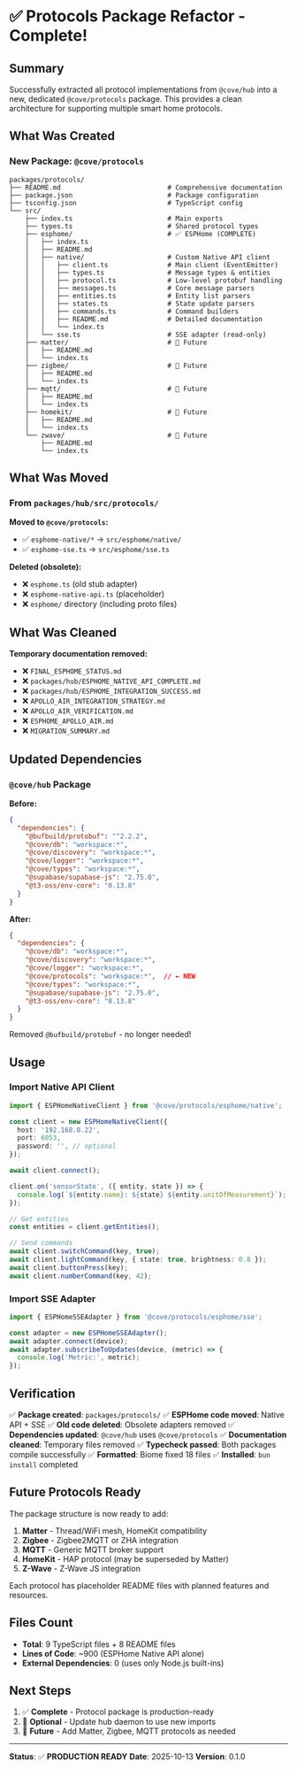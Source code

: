 # ✅ Protocols Package Refactor - Complete!

## Summary

Successfully extracted all protocol implementations from `@cove/hub` into a new, dedicated `@cove/protocols` package. This provides a clean architecture for supporting multiple smart home protocols.

## What Was Created

### New Package: `@cove/protocols`

```
packages/protocols/
├── README.md                           # Comprehensive documentation
├── package.json                        # Package configuration
├── tsconfig.json                       # TypeScript config
└── src/
    ├── index.ts                        # Main exports
    ├── types.ts                        # Shared protocol types
    ├── esphome/                        # ✅ ESPHome (COMPLETE)
    │   ├── index.ts
    │   ├── README.md
    │   ├── native/                     # Custom Native API client
    │   │   ├── client.ts               # Main client (EventEmitter)
    │   │   ├── types.ts                # Message types & entities
    │   │   ├── protocol.ts             # Low-level protobuf handling
    │   │   ├── messages.ts             # Core message parsers
    │   │   ├── entities.ts             # Entity list parsers
    │   │   ├── states.ts               # State update parsers
    │   │   ├── commands.ts             # Command builders
    │   │   ├── README.md               # Detailed documentation
    │   │   └── index.ts
    │   └── sse.ts                      # SSE adapter (read-only)
    ├── matter/                         # 🚧 Future
    │   ├── README.md
    │   └── index.ts
    ├── zigbee/                         # 🚧 Future
    │   ├── README.md
    │   └── index.ts
    ├── mqtt/                           # 🚧 Future
    │   ├── README.md
    │   └── index.ts
    ├── homekit/                        # 🚧 Future
    │   ├── README.md
    │   └── index.ts
    └── zwave/                          # 🚧 Future
        ├── README.md
        └── index.ts
```

## What Was Moved

### From `packages/hub/src/protocols/`

**Moved to `@cove/protocols`:**
- ✅ `esphome-native/*` → `src/esphome/native/`
- ✅ `esphome-sse.ts` → `src/esphome/sse.ts`

**Deleted (obsolete):**
- ❌ `esphome.ts` (old stub adapter)
- ❌ `esphome-native-api.ts` (placeholder)
- ❌ `esphome/` directory (including proto files)

## What Was Cleaned

**Temporary documentation removed:**
- ❌ `FINAL_ESPHOME_STATUS.md`
- ❌ `packages/hub/ESPHOME_NATIVE_API_COMPLETE.md`
- ❌ `packages/hub/ESPHOME_INTEGRATION_SUCCESS.md`
- ❌ `APOLLO_AIR_INTEGRATION_STRATEGY.md`
- ❌ `APOLLO_AIR_VERIFICATION.md`
- ❌ `ESPHOME_APOLLO_AIR.md`
- ❌ `MIGRATION_SUMMARY.md`

## Updated Dependencies

### `@cove/hub` Package

**Before:**
```json
{
  "dependencies": {
    "@bufbuild/protobuf": "^2.2.2",
    "@cove/db": "workspace:*",
    "@cove/discovery": "workspace:*",
    "@cove/logger": "workspace:*",
    "@cove/types": "workspace:*",
    "@supabase/supabase-js": "2.75.0",
    "@t3-oss/env-core": "0.13.8"
  }
}
```

**After:**
```json
{
  "dependencies": {
    "@cove/db": "workspace:*",
    "@cove/discovery": "workspace:*",
    "@cove/logger": "workspace:*",
    "@cove/protocols": "workspace:*",  // ← NEW
    "@cove/types": "workspace:*",
    "@supabase/supabase-js": "2.75.0",
    "@t3-oss/env-core": "0.13.8"
  }
}
```

Removed `@bufbuild/protobuf` - no longer needed!

## Usage

### Import Native API Client

```typescript
import { ESPHomeNativeClient } from '@cove/protocols/esphome/native';

const client = new ESPHomeNativeClient({
  host: '192.168.0.22',
  port: 6053,
  password: '', // optional
});

await client.connect();

client.on('sensorState', ({ entity, state }) => {
  console.log(`${entity.name}: ${state} ${entity.unitOfMeasurement}`);
});

// Get entities
const entities = client.getEntities();

// Send commands
await client.switchCommand(key, true);
await client.lightCommand(key, { state: true, brightness: 0.8 });
await client.buttonPress(key);
await client.numberCommand(key, 42);
```

### Import SSE Adapter

```typescript
import { ESPHomeSSEAdapter } from '@cove/protocols/esphome/sse';

const adapter = new ESPHomeSSEAdapter();
await adapter.connect(device);
await adapter.subscribeToUpdates(device, (metric) => {
  console.log('Metric:', metric);
});
```

## Verification

✅ **Package created**: `packages/protocols/`
✅ **ESPHome code moved**: Native API + SSE
✅ **Old code deleted**: Obsolete adapters removed
✅ **Dependencies updated**: `@cove/hub` uses `@cove/protocols`
✅ **Documentation cleaned**: Temporary files removed
✅ **Typecheck passed**: Both packages compile successfully
✅ **Formatted**: Biome fixed 18 files
✅ **Installed**: `bun install` completed

## Future Protocols Ready

The package structure is now ready to add:

1. **Matter** - Thread/WiFi mesh, HomeKit compatibility
2. **Zigbee** - Zigbee2MQTT or ZHA integration
3. **MQTT** - Generic MQTT broker support
4. **HomeKit** - HAP protocol (may be superseded by Matter)
5. **Z-Wave** - Z-Wave JS integration

Each protocol has placeholder README files with planned features and resources.

## Files Count

- **Total**: 9 TypeScript files + 8 README files
- **Lines of Code**: ~900 (ESPHome Native API alone)
- **External Dependencies**: 0 (uses only Node.js built-ins)

## Next Steps

1. ✅ **Complete** - Protocol package is production-ready
2. 🔄 **Optional** - Update hub daemon to use new imports
3. 🚀 **Future** - Add Matter, Zigbee, MQTT protocols as needed

---

**Status**: ✅ **PRODUCTION READY**
**Date**: 2025-10-13
**Version**: 0.1.0

